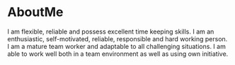 # AboutMe
I am flexible, reliable and possess excellent time keeping skills. I am an enthusiastic, self-motivated, reliable, responsible and hard working person. I am a mature team worker and adaptable to all challenging situations. I am able to work well both in a team environment as well as using own initiative.
